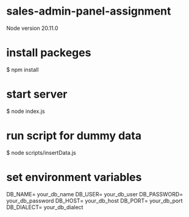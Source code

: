 # sales-admin-panel-assignment

Node version 20.11.0

# install packeges 
$ npm install

# start server
$ node index.js

# run script for dummy data
$ node scripts/insertData.js

# set environment variables
DB_NAME= your_db_name
DB_USER= your_db_user
DB_PASSWORD= your_db_password
DB_HOST= your_db_host
DB_PORT= your_db_port
DB_DIALECT= your_db_dialect